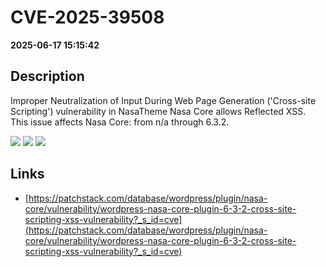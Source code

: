 # CVE-2025-39508

**2025-06-17 15:15:42**

## Description
Improper Neutralization of Input During Web Page Generation ('Cross-site Scripting') vulnerability in NasaTheme Nasa Core allows Reflected XSS. This issue affects Nasa Core: from n/a through 6.3.2.

![](https://img.shields.io/static/v1?label=Score&message=7.1&color=red)
![](https://img.shields.io/static/v1?label=Severity&message=HIGH&color=red)
![](https://img.shields.io/static/v1?label=CWE&message=XSS&color=green)

## Links
- [https://patchstack.com/database/wordpress/plugin/nasa-core/vulnerability/wordpress-nasa-core-plugin-6-3-2-cross-site-scripting-xss-vulnerability?_s_id=cve](https://patchstack.com/database/wordpress/plugin/nasa-core/vulnerability/wordpress-nasa-core-plugin-6-3-2-cross-site-scripting-xss-vulnerability?_s_id=cve)
